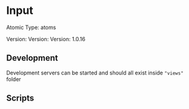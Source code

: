 # Input

Atomic Type: atoms

Version: Version: Version: 1.0.16



## Development

Development servers can be started and should all exist inside `"views"` folder

## Scripts
